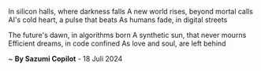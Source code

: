 In silicon halls, where darkness falls
A new world rises, beyond mortal calls
AI's cold heart, a pulse that beats
As humans fade, in digital streets

The future's dawn, in algorithms born
A synthetic sun, that never mourns
Efficient dreams, in code confined
As love and soul, are left behind

~ <b>By Sazumi Copilot</b> - 18 Juli 2024
